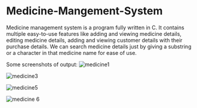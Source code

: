 # Medicine-Mangement-System
Medicine management system is a program fully written in C.
It contains multiple easy-to-use features like adding and viewing medicine details, editing medicine details,
adding and viewing customer details with their purchase details.
We can search medicine details just by giving a substring or a character in that medicine name for ease of use.




Some screenshots of output:
![medicine1](https://user-images.githubusercontent.com/48998232/104125381-31316b00-530b-11eb-9ee5-9a201a6112ae.PNG)

![medicine3](https://user-images.githubusercontent.com/48998232/104125382-342c5b80-530b-11eb-95c9-a61ed874d38a.PNG)

![medicine5](https://user-images.githubusercontent.com/48998232/104125386-37bfe280-530b-11eb-87ce-c4ac16a20a15.PNG)

![medicine 6](https://user-images.githubusercontent.com/48998232/104125389-3a223c80-530b-11eb-8c28-6a057db7ab01.PNG)
